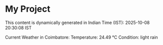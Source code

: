 # My Project

This content is dynamically generated in Indian Time (IST): 2025-10-08 20:30:08 IST


Current Weather in Coimbatore:
Temperature: 24.49 °C
Condition: light rain
